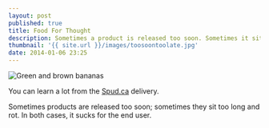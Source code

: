 ```yaml
---
layout: post
published: true
title: Food For Thought
description: Sometimes a product is released too soon. Sometimes it sits too long and rots.
thumbnail: '{{ site.url }}/images/toosoontoolate.jpg'
date: 2014-01-06 23:25
---
```

<img src="{{ site.url }}/images/toosoontoolate.jpg" alt="Green and brown bananas" />
<p class="image-caption">You can learn a lot from the <a href="http://www.spud.ca/" title="Spud.ca">Spud.ca</a> delivery.</p>
Sometimes products are released too soon; sometimes they sit too long and rot. In both cases, it sucks for the end user.